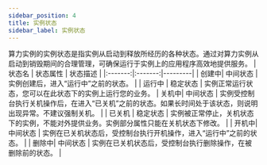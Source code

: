 ```yaml
---
sidebar_position: 4
title: 实例状态
sidebar_label: 实例状态
---
```

算力实例的实例状态是指实例从启动到释放所经历的各种状态。通过对算力实例从启动到销毁期间的合理管理，可确保运行于实例上的应用程序高效地提供服务。
| 状态名 | 状态属性 | 状态描述 |
|:-------:|:-------:|---------|
| 创建中| 中间状态 | 实例创建后，进入“运行中”之前的状态。 |
| 运行中 | 稳定状态 | 实例正常运行状态，您可以在此状态下的实例上运行您的业务。 
| 关机中| 中间状态 | 实例受控制台执行关机操作后，在进入“已关机”之前的状态。如果长时间处于该状态，则说明出现异常。不建议强制关机。 |
| 已关机 | 稳定状态 | 实例被正常停止，关机状态下的实例，不能对外提供业务。实例部分属性只能在关机状态下修改。 |
| 开机中| 中间状态 | 实例在已关机状态后，受控制台执行开机操作，进入“运行中”之前的状态。 |
| 删除中| 中间状态 | 实例在已关机状态后，受控制台执行删除操作，在被删除前的状态。 |

